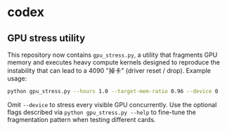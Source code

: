 # codex

## GPU stress utility

This repository now contains `gpu_stress.py`, a utility that fragments GPU
memory and executes heavy compute kernels designed to reproduce the instability
that can lead to a 4090 "掉卡" (driver reset / drop). Example usage:

```bash
python gpu_stress.py --hours 1.0 --target-mem-ratio 0.96 --device 0
```

Omit `--device` to stress every visible GPU concurrently. Use the optional
flags described via `python gpu_stress.py --help` to fine-tune the fragmentation
pattern when testing different cards.